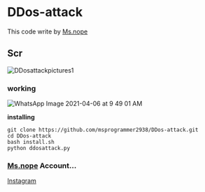 # DDos-attack
This code write by [Ms.nope](https://github.com/msprogrammer2938/)
## Scr
![DDosattackpictures1](https://user-images.githubusercontent.com/78996423/113660787-1c6e3480-96ba-11eb-8dac-0c0537f9fb12.jpeg)
### working
![WhatsApp Image 2021-04-06 at 9 49 01 AM](https://user-images.githubusercontent.com/78996423/113662510-7d4b3c00-96bd-11eb-862c-523b47d9544b.jpeg)

**installing**
```
git clone https://github.com/msprogrammer2938/DDos-attack.git
cd DDos-attack
bash install.sh
python ddosattack.py
```
### [Ms.nope](https://github.com/msprogrammer2938) Account...
[Instagram](https://instagram.com/programmer2938)
